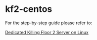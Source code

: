 # kf2-centos

For the step-by-step guide please refer to:

[Dedicated Killing Floor 2 Server on Linux](https://noobient.com/post/166215861971/dedicated-killing-floor-2-server-on-linux)
